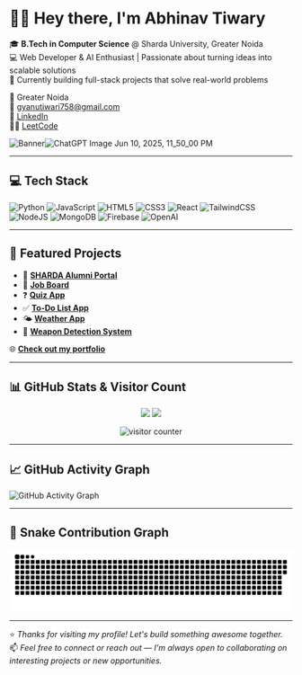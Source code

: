# 👋🏼 Hey there, I'm Abhinav Tiwary

🎓 **B.Tech in Computer Science** @ Sharda University, Greater Noida  
💻 Web Developer & AI Enthusiast | Passionate about turning ideas into scalable solutions  
🚀 Currently building full-stack projects that solve real-world problems

📍 Greater Noida  
📧 [gyanutiwari758@gmail.com](mailto:gyanutiwari758@gmail.com)  
🔗 [LinkedIn](https://www.linkedin.com/in/abhinav-tiwary-791a63302/)  
👨‍💻 [LeetCode](https://leetcode.com/u/Abhiii9vv_/)

![Banner]()![ChatGPT Image Jun 10, 2025, 11_50_00 PM](https://github.com/user-attachments/assets/e0608554-8faf-4a7c-a85a-44e5470476df)


---

## 💻 Tech Stack

![Python](https://img.shields.io/badge/python-%2314354C.svg?style=for-the-badge&logo=python&logoColor=white)
![JavaScript](https://img.shields.io/badge/javascript-%23F7DF1E.svg?style=for-the-badge&logo=javascript&logoColor=black)
![HTML5](https://img.shields.io/badge/html5-%23E34F26.svg?style=for-the-badge&logo=html5&logoColor=white)
![CSS3](https://img.shields.io/badge/css3-%231572B6.svg?style=for-the-badge&logo=css3&logoColor=white)
![React](https://img.shields.io/badge/react-%2320232a.svg?style=for-the-badge&logo=react&logoColor=%2361DAFB)
![TailwindCSS](https://img.shields.io/badge/tailwindcss-%2338B2AC.svg?style=for-the-badge&logo=tailwind-css&logoColor=white)
![NodeJS](https://img.shields.io/badge/node.js-6DA55F?style=for-the-badge&logo=node.js&logoColor=white)
![MongoDB](https://img.shields.io/badge/MongoDB-%234ea94b.svg?style=for-the-badge&logo=mongodb&logoColor=white)
![Firebase](https://img.shields.io/badge/Firebase-039BE5?style=for-the-badge&logo=Firebase&logoColor=white)
![OpenAI](https://img.shields.io/badge/OpenAI-412991?style=for-the-badge&logo=openai&logoColor=white)

---

## 🚀 Featured Projects

- 🔗 [**SHARDA Alumni Portal**](https://github.com/abhiii9vvv/SHARDA-ALUMNI-PORTAL)
- 💼 [**Job Board**](https://github.com/abhiii9vvv/Job_Board)
- ❓ [**Quiz App**](https://github.com/abhiii9vvv/QuizAppLink)
- ✅ [**To-Do List App**](https://github.com/abhiii9vvv/todo-list-by-abhinav)
- 🌤️ [**Weather App**](https://github.com/abhiii9vvv/Weather_App)
- 🎯 [**Weapon Detection System**](https://github.com/abhiii9vvv/WEPON-DETECTION-SYSTEM)

🌐 [**Check out my portfolio**](https://codewithabhinav.vercel.app/)

---

## 📊 GitHub Stats & Visitor Count

<p align="center">
  <img src="https://github-readme-stats.vercel.app/api?username=abhiii9vvv&show_icons=true&theme=tokyonight" height="165">
  <img src="https://github-readme-stats.vercel.app/api/top-langs/?username=abhiii9vvv&layout=compact&theme=tokyonight" height="165">
</p>

<p align="center">
  <img src="https://komarev.com/ghpvc/?username=abhiii9vvv&label=Profile%20views&color=blueviolet&style=flat" alt="visitor counter"/>
</p>

---

## 📈 GitHub Activity Graph

![GitHub Activity Graph](https://github-readme-activity-graph.vercel.app/graph?username=abhiii9vvv&theme=github-compact)

---

## 🐍 Snake Contribution Graph

<picture>
  <source media="(prefers-color-scheme: dark)" srcset="https://raw.githubusercontent.com/abhiii9vvv/abhiii9vvv/output/github-snake-dark.svg" />
  <source media="(prefers-color-scheme: light)" srcset="https://raw.githubusercontent.com/abhiii9vvv/abhiii9vvv/output/github-snake.svg" />
  <img alt="github-snake" src="https://raw.githubusercontent.com/abhiii9vvv/abhiii9vvv/output/github-snake.svg" />
</picture>

---

⭐ *Thanks for visiting my profile! Let's build something awesome together.*  
📫 *Feel free to connect or reach out — I’m always open to collaborating on interesting projects or new opportunities.*
